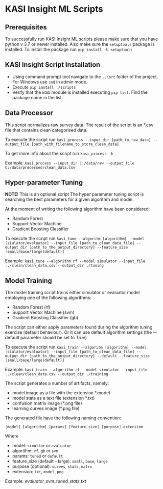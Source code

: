 # KASI Insight ML Scripts

## Prerequisites

To successfully run KASI Insight ML scripts please make sure that you have python v 3.7 or newer installed. Also make sure the `setuptools` package is installed. To install the package run `pip install -U setuptools`


## KASI Insight Script Installation

* Using command prompt tool navigate to the `..\src` folder of the project. For Windows use `cmd` in admin mode.
* Execute `pip install ./scripts`
* Verify that the *kasi* module is installed executing `pip list`. Find the package name in the list.


## Data Processor

This script normalizes raw survey data. The result of the script is an *.csv file that contains clean categorised data. 

To execute the script run `kasi_process --input_dir [path_to_raw_data] --output_file [path_with_filename_to_store_clean_data]`

To get more info about the script run `kasi_process -h`

Example: `kasi_process --input_dir C:/data/raw --output_file C:/data/processed/clean_data.csv`

## Hyper-parameter Tuning

**NOTE!** This is an optional script
The hyper parameter tuning script is searching the best parameters for a given algorithm and model.

At the moment of writing the following algorithm have been considered:

* Random Forest
* Support Vector Machine
* Gradient Boosting Classifier

To execute the script run `kasi_tune --algoritm [algorithm] --model [siulator/evaluator] --input_file [path_to_clean_data_file] --output_dir [path_to_the_output_directory] --feature_size [small/base/large(default)]`

Example: `kasi_tune --algorithm rf --model simulator --input_file ../clean/clean_data.csv --output_dir ./tuning`
 

## Model Training

The model training script trains either simulator or evaluator model employing one of the following algorithms:

* Random Forest (rf)
* Support Vector Machine (svm)
* Gradient Boosting Classifier (gb)

The script can either apply parameters found during the algorithm tuning exercise (default behaviour).
Or it can use default algorithm settings (the --default parameter should be set to *True*)

To execute the script run `kasi_train --algoritm [algorithm] --model [siulator/evaluator] --input_file [path_to_clean_data_file] --output_dir [path_to_the_output_directory] --default --feature_size [small/base/large(default)]`

Example: `kasi_train --algorithm rf --model simulator --input_file ../clean/clean_data.csv --output_dir ./training`

The script generates a number of artifacts, namely:

* model image as a file with the extension *.model
* model stats as a text file (extension *.txt)
* confusion matrix image (*.png file)
* learning curves image (*.png file)

The generated file have the following naming convention:

`[model]_[algorithm]_[params]_[feature_size]_[purpose].extension`

Where

- model: `simultor` or `evaluator`
- algorithm: `rf`, `gb` or `svm`
- params: `tuned` or `default`
- feature_size (default - large): `small`, `base`, `large`
- purpose (optional): `curves`, `stats`, `matrx`
- extension: `txt`, `model`, `png`

Example: *evaluator_svm_tuned_stats.txt*
